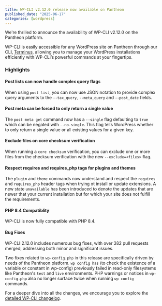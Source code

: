```yaml
---
title: WP-CLI v2.12.0 release now available on Pantheon
published_date: "2025-06-17"
categories: [wordpress]
---
```


We're thrilled to announce the availability of WP-CLI v2.12.0 on the Pantheon platform.

WP-CLI is easily accessible for any WordPress site on Pantheon through our CLI, [Terminus](/terminus), allowing you to manage your WordPress installations efficiently with WP-CLI’s powerful commands at your fingertips.

### Highlights

#### Post lists can now handle complex query flags
When using `post list`, you can now use JSON notation to provide complex query arguments to the `--tax_query`, `--meta_query` and `--post_date` fields.

#### Post meta can be forced to only return a single value
The `post meta get` command now has a `--single` flag defaulting to `true` which can be negated with `--no-single`. This flag tells WordPress whether to only return a single value or all existing values for a given key.

#### Exclude files on core checksum verification
When running a `core checksum` verification, you can exclude one or more files from the checksum verification with the new `--exclude=<files>` flag.

#### Respect requires and requires_php tags for plugins and themes
The `plugin` and `theme` commands now understand and respect the `requires` and `requires_php` header tags when trying ot install or update extensions. A new state `unavailable` has been introduced to denote the updates that are newer that your current installation but for which your site does not fulfill the requirements.

#### PHP 8.4 Compatiblity
WP-CLI is now fully compatible with PHP 8.4.

#### Bug Fixes
WP-CLI 2.12.0 includes numerous bug fixes, with over 382 pull requests merged, addressing both minor and significant issues.

Two fixes related to `wp-config.php` in this release are specifically driven by needs of the Pantheon platform. `wp config has` (to check the existence of a variable or constant in wp-config) previously failed in read-only filesystems like Pantheon's `test` and `live` environments. PHP warnings or notices in `wp-config.php` also no longer surface twice when running `wp config` commands.

For a deeper dive into all the changes, we encourage you to explore the [detailed WP-CLI changelog](https://make.wordpress.org/cli/2025/05/07/wp-cli-v2-12-0-release-notes/).
